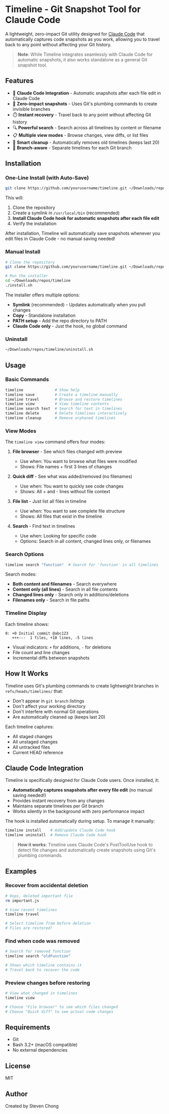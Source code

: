 # Timeline - Git Snapshot Tool for Claude Code

A lightweight, zero-impact Git utility designed for [Claude Code](https://claude.ai/code) that automatically captures code snapshots as you work, allowing you to travel back to any point without affecting your Git history.

> **Note**: While Timeline integrates seamlessly with Claude Code for automatic snapshots, it also works standalone as a general Git snapshot tool.

## Features

- 🤖 **Claude Code Integration** - Automatic snapshots after each file edit in Claude Code
- 🚀 **Zero-impact snapshots** - Uses Git's plumbing commands to create invisible branches
- ⏱️ **Instant recovery** - Travel back to any point without affecting Git history
- 🔍 **Powerful search** - Search across all timelines by content or filename
- 📋 **Multiple view modes** - Browse changes, view diffs, or list files
- 🧹 **Smart cleanup** - Automatically removes old timelines (keeps last 20)
- 🎯 **Branch-aware** - Separate timelines for each Git branch

## Installation

### One-Line Install (with Auto-Save)

```bash
git clone https://github.com/yourusername/timeline.git ~/Downloads/repos/timeline && cd ~/Downloads/repos/timeline && ./install.sh
```

This will:
1. Clone the repository
2. Create a symlink in `/usr/local/bin` (recommended)
3. **Install Claude Code hook for automatic snapshots after each file edit**
4. Verify the installation

After installation, Timeline will automatically save snapshots whenever you edit files in Claude Code - no manual saving needed!

### Manual Install

```bash
# Clone the repository
git clone https://github.com/yourusername/timeline.git ~/Downloads/repos/timeline

# Run the installer
cd ~/Downloads/repos/timeline
./install.sh
```

The installer offers multiple options:
- **Symlink** (recommended) - Updates automatically when you pull changes
- **Copy** - Standalone installation
- **PATH setup** - Add the repo directory to PATH
- **Claude Code only** - Just the hook, no global command

### Uninstall

```bash
~/Downloads/repos/timeline/uninstall.sh
```

## Usage

### Basic Commands

```bash
timeline              # Show help
timeline save         # Create a timeline manually
timeline travel       # Browse and restore timelines
timeline view         # View timeline contents
timeline search text  # Search for text in timelines
timeline delete       # Delete timelines interactively
timeline cleanup      # Remove orphaned timelines
```

### View Modes

The `timeline view` command offers four modes:

1. **File browser** - See which files changed with preview
   - Use when: You want to browse what files were modified
   - Shows: File names + first 3 lines of changes

2. **Quick diff** - See what was added/removed (no filenames)
   - Use when: You want to quickly see code changes
   - Shows: All + and - lines without file context

3. **File list** - Just list all files in timeline
   - Use when: You want to see complete file structure
   - Shows: All files that exist in the timeline

4. **Search** - Find text in timelines
   - Use when: Looking for specific code
   - Options: Search in all content, changed lines only, or filenames

### Search Options

```bash
timeline search "function"  # Search for 'function' in all timelines
```

Search modes:
- **Both content and filenames** - Search everywhere
- **Content only (all lines)** - Search in all file contents
- **Changed lines only** - Search only in additions/deletions
- **Filenames only** - Search in file paths

### Timeline Display

Each timeline shows:
```
0: +0 Initial commit @abc123
   +++---  1 files, +10 lines, -5 lines
```

- Visual indicators: `+` for additions, `-` for deletions
- File count and line changes
- Incremental diffs between snapshots

## How It Works

Timeline uses Git's plumbing commands to create lightweight branches in `refs/heads/timelines/` that:
- Don't appear in `git branch` listings
- Don't affect your working directory
- Don't interfere with normal Git operations
- Are automatically cleaned up (keeps last 20)

Each timeline captures:
- All staged changes
- All unstaged changes
- All untracked files
- Current HEAD reference

## Claude Code Integration

Timeline is specifically designed for Claude Code users. Once installed, it:
- **Automatically captures snapshots after every file edit** (no manual saving needed!)
- Provides instant recovery from any changes
- Maintains separate timelines per Git branch
- Works silently in the background with zero performance impact

The hook is installed automatically during setup. To manage it manually:
```bash
timeline install    # Add/update Claude Code hook
timeline uninstall  # Remove Claude Code hook
```

> **How it works**: Timeline uses Claude Code's PostToolUse hook to detect file changes and automatically create snapshots using Git's plumbing commands.

## Examples

### Recover from accidental deletion
```bash
# Oops, deleted important file
rm important.js

# View recent timelines
timeline travel

# Select timeline from before deletion
# Files are restored!
```

### Find when code was removed
```bash
# Search for removed function
timeline search "oldFunction"

# Shows which timeline contains it
# Travel back to recover the code
```

### Preview changes before restoring
```bash
# View what changed in timelines
timeline view

# Choose "File browser" to see which files changed
# Choose "Quick diff" to see actual code changes
```

## Requirements

- Git
- Bash 3.2+ (macOS compatible)
- No external dependencies

## License

MIT

## Author

Created by Steven Chong